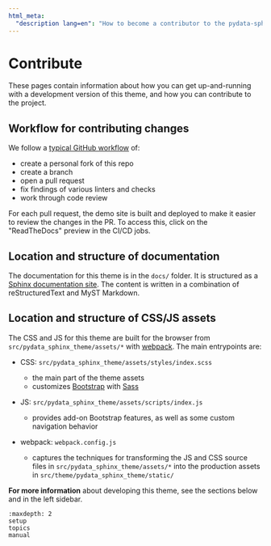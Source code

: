 ```yaml
---
html_meta:
  "description lang=en": "How to become a contributor to the pydata-sphinx-theme."
---
```


# Contribute

These pages contain information about how you can get up-and-running with a development version of this theme, and how you can contribute to the project.

## Workflow for contributing changes

We follow a [typical GitHub workflow](https://guides.github.com/introduction/flow/)
of:

- create a personal fork of this repo
- create a branch
- open a pull request
- fix findings of various linters and checks
- work through code review

For each pull request, the demo site is built and deployed to make it easier to review
the changes in the PR. To access this, click on the "ReadTheDocs" preview in the CI/CD jobs.

## Location and structure of documentation

The documentation for this theme is in the `docs/` folder.
It is structured as a [Sphinx documentation site](https://sphinx-doc.org).
The content is written in a combination of reStructuredText and MyST Markdown.

## Location and structure of CSS/JS assets

The CSS and JS for this theme are built for the browser from `src/pydata_sphinx_theme/assets/*` with
[webpack](https://webpack.js.org/). The main entrypoints are:

- CSS: `src/pydata_sphinx_theme/assets/styles/index.scss`

  - the main part of the theme assets
  - customizes [Bootstrap](https://getbootstrap.com/) with [Sass](https://sass-lang.com)

- JS: `src/pydata_sphinx_theme/assets/scripts/index.js`

  - provides add-on Bootstrap features, as well as some custom navigation behavior

- webpack: `webpack.config.js`

  - captures the techniques for transforming the JS and CSS source files in
    `src/pydata_sphinx_theme/assets/*` into the production assets in `src/theme/pydata_sphinx_theme/static/`

**For more information** about developing this theme, see the sections below and in the left sidebar.

```{toctree}
:maxdepth: 2
setup
topics
manual
```
